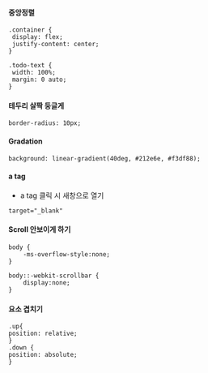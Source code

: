 #### 중앙정렬
   ```
.container {  
    display: flex;  
    justify-content: center;  
}

.todo-text {
    width: 100%;
    margin: 0 auto;
}
```

#### 테두리 살짝 둥글게
    border-radius: 10px;

#### Gradation
```
background: linear-gradient(40deg, #212e6e, #f3df88);
```

#### a tag
- a tag 클릭 시 새창으로 열기
```
target="_blank"
```

#### Scroll 안보이게 하기
```
body {
    -ms-overflow-style:none; 
}

body::-webkit-scrollbar { 
    display:none; 
}
```

#### 요소 겹치기
```
.up{
position: relative;
}
.down {
position: absolute;
}
```
